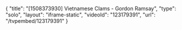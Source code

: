 {
    "title": "[1508373930] Vietnamese Clams - Gordon Ramsay",
    "type": "solo",
    "layout": "iframe-static",
    "videoId": "123179391",
    "url": "\/tvpembed\/123179391"
}